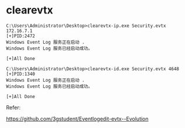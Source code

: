 # clearevtx

```
C:\Users\Administrator\Desktop>clearevtx-ip.exe Security.evtx 172.16.7.1
[+]PID:2472
Windows Event Log 服务正在启动 .
Windows Event Log 服务已经启动成功。

[+]All Done
```

```
C:\Users\Administrator\Desktop>clearevtx-id.exe Security.evtx 4648
[+]PID:1340
Windows Event Log 服务正在启动 .
Windows Event Log 服务已经启动成功。

[+]All Done
```

Refer:

https://github.com/3gstudent/Eventlogedit-evtx--Evolution
